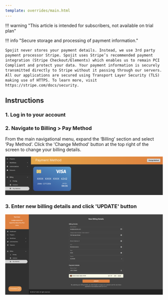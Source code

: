 ```yaml
---
template: overrides/main.html
---
```


!!! warning "This article is intended for subscribers, not available on trial plan"

!!! info "Secure storage and processing of payment information."

    Spojit never stores your payment details. Instead, we use 3rd party payment processor Stripe. Spojit uses Stripe’s recommended payment integration (Stripe Checkout/Elements) which enables us to remain PCI Compliant and protect your data. Your payment information is securely transmitted directly to Stripe without it passing through our servers. All our applications are secured using Transport Layer Security (TLS) making use of HTTPS. To learn more, visit https://stripe.com/docs/security.

## Instructions
### 1. Log in to your account

### 2. Navigate to Billing > Pay Method

  From the main navigational menu, expand the ‘Billing’ section and select ‘Pay Method’. Click the 'Change Method' button at the top right of the screen to change your billing details.

  ![Payment Method](/assets/images/payment-method.png "Payment Method")

### 3. Enter new billing details and click 'UPDATE' button

  ![Update Billing](/assets/images/update-billing.png "Update Billing")
